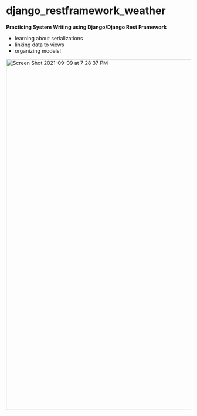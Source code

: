 # django_restframework_weather

**Practicing System Writing using Django/Django Rest Framework**
* learning about serializations
* linking data to views
* organizing models!

<img width="958" alt="Screen Shot 2021-09-09 at 7 28 37 PM" src="https://user-images.githubusercontent.com/88376943/132670670-17ea13b9-416a-44df-9720-f964280e7f2c.png">
